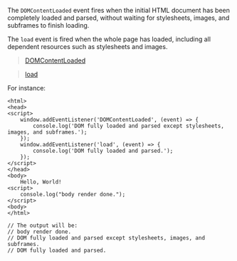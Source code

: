 The `DOMContentLoaded` event fires when the initial HTML document has been completely loaded and parsed, without waiting for stylesheets, images, and subframes to finish loading.

The `load` event is fired when the whole page has loaded, including all dependent resources such as stylesheets and images.

> [DOMContentLoaded](https://developer.mozilla.org/en-US/docs/Web/API/Window/DOMContentLoaded_event)

> [load](https://developer.mozilla.org/en-US/docs/Web/API/Window/load_event)


For instance:

    <html>
    <head>
    <script>
        window.addEventListener('DOMContentLoaded', (event) => {
            console.log('DOM fully loaded and parsed except stylesheets, images, and subframes.');
        });
        window.addEventListener('load', (event) => {
            console.log('DOM fully loaded and parsed.');
        });
    </script>
    </head>
    <body>
        Hello, World!
    <script>
        console.log("body render done.");
    </script>
    <body>
    </html>

    // The output will be:
    // body render done.
    // DOM fully loaded and parsed except stylesheets, images, and subframes.
    // DOM fully loaded and parsed.